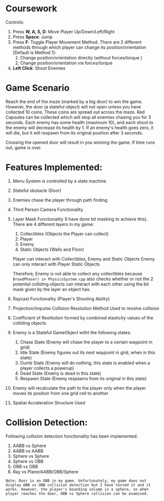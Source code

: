 # Coursework
Controls:
1. Press **W, A, S, D**: Move Player Up/Down/Left/Right
2. Press **Space**: Jump
2. Press **F**: Toggle Player Movement Method. There are 2 different methods through which player can change its position/orientation (Default is Method 1):
    1. Change position/orientation directly (without forces/torque )
    2. Change position/orientation via forces/torque
3. **Left Click**: Shoot Enemies

# Game Scenario
Reach the end of the maze (marked by a big door) to win the game. However, the door (a stateful object) will not open unless you have collected 10 coins. These coins are spread out across the maze. Red Capsules can be collected which will stop all enemies chasing you for 3 seconds. Each enemy has some health (maximum 10), and each shoot to the enemy will decrease its health by 1. If an enemy's health goes zero, it will die, but it will respawn from its original position after 3 seconds.

Crossing the opened door will result in you winning the game.
If time runs out, game is over.

# Features Implemented:

1. Menu System is controlled by a state machine
2. Stateful obstacle (Door)
3. Enemies chase the player through path finding
4. Third Person Camera Functionality
5. Layer Mask Functionality (I have done bit masking to achieve this). There are 4 different layers in my game:
    1. Collectibles (Objects the Player can collect)
    2. Player
    3. Enemy
    4. Static Objects (Walls and Floor)

    Player can interact with Collectibles, Enemy and Static Objects
    Enemy can only interact with Player Static Objects

    Therefore, Enemy is not able to collect any collectibles because `BroadPhase() in PhysicsSystem.cpp` also checks whether or not the 2 potential colliding objects can interact with each other using the bit mask given by the layer an object has.
    
6. Raycast Functionality (Player's Shooting Ability)
7. Projection/Impulse Collision Resolution Method Used to resolve collision
8. Coefficient of Restitution formed by combined elasticity values of the colliding objects
9. Enemy is a Stateful GameObject witht the following states:
    1. Chase State (Enemy will chase the player to a certain waypoint in grid)
    2. Idle State (Enemy figures out its next waypoint in grid, when in this state)
    3. Dumb State (Enemy will do nothing, this state is enabled when a player collects a powerup)
    4. Dead State (Enemy is dead in this state)
    5. Respawn State (Enemy respawns from its original in this state)
10. Enemy will recalculate the path to the player only when the player moves its position from one grid cell to another
11. Spatial Acceleration Structure Used

# Collision Detection:
Following collision detection functionality has been implemented:
1. AABB vs Sphere
2. AABB vs AABB
3. Sphere vs Sphere
4. Sphere vs OBB 
5. OBB vs OBB
6. Ray vs Plane/AABB/OBB/Sphere

`Note: Door is an OBB in my game. Unfortunately, my game does not display OBB vs OBB collision detection but I have tested it and it works. However, the player's bounding volume is a sphere, so when player reaches the door, OBB vs Sphere collision can be examined.`
